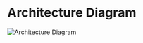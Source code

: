 # Architecture Diagram

![Architecture Diagram](https://github.com/mmstf00/spring-boot-microservices/assets/65444856/1027b66f-7850-4b6f-a05b-1c526a695ef7)
